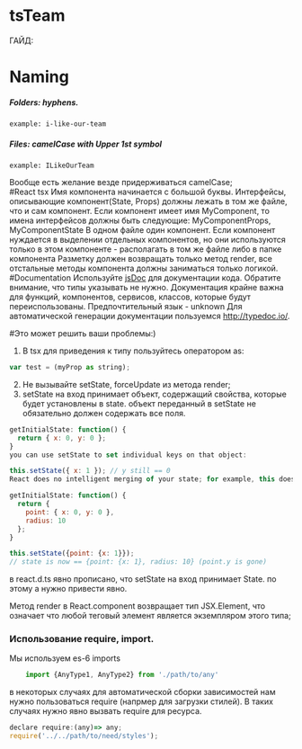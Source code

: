 # tsTeam
ГАЙД:
# Naming
##### Folders: hyphens.
    example: i-like-our-team
##### Files: camelCase with Upper 1st symbol
    example: ILikeOurTeam
Вообще есть желание везде придерживаться camelCase;    
#React tsx
Имя компонента начинается с большой буквы.
Интерфейсы, описывающие компонент(State, Props)
должны лежать в том же файле, что и сам компонент.
Если компонент имеет имя MyComponent, то имена интерфейсов должны быть следующие:
MyComponentProps, MyComponentState
В одном файле один компонент. Если компонент нуждается в выделении отдельных компонентов, но они используются только в этом компоненте - располагать в том же файле либо в папке компонента
Разметку должен возвращать только метод render, все отстальные методы компонента должны заниматься только логикой.
#Documentation
Используйте [jsDoc](http://usejsdoc.org/) для документации кода.
Обратите внимание, что типы указывать не нужно.
Документация крайне важна для функций, компонентов, сервисов, классов, которые будут переиспользованы.
Предпочтительный язык - unknown
Для автоматической генерации документации пользуемся http://typedoc.io/.

#Это может решить ваши проблемы:)
1) В tsx для приведения к типу пользуйтесь оператором as: 
```javascript
var test = (myProp as string);
```
2) Не вызывайте setState, forceUpdate из метода render;
3) setState на вход принимает объект, содержащий свойства, которые будет установлены в state. объект переданный в setState не обязательно должен содержать все поля.
```javascript 
getInitialState: function() {
  return { x: 0, y: 0 };
}
you can use setState to set individual keys on that object:

this.setState({ x: 1 }); // y still == 0
React does no intelligent merging of your state; for example, this does not work:

getInitialState: function() {
  return {
    point: { x: 0, y: 0 },
    radius: 10
  };
}

this.setState({point: {x: 1}});
// state is now == {point: {x: 1}, radius: 10} (point.y is gone)
```
в react.d.ts явно прописано, что setState на вход принимает State. по этому а нужно привести явно.    


Метод render в React.component возвращает тип JSX.Element, что означает что любой теговый элемент является экземпляром этого типа;
### Использование require, import.
Мы используем es-6 imports
```javascript 
    import {AnyType1, AnyType2} from './path/to/any'
```
в некоторых случаях для автоматической сборки зависимостей нам нужно пользоваться require (напрмер для загрузки стилей).
В таких случаях нужно явно вызвать require для ресурса.
``` javascript
declare require:(any)=> any;
require('../../path/to/need/styles');
```
